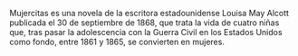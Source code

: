 Mujercitas es una novela de la escritora estadounidense Louisa May Alcott publicada el 30 de septiembre de 1868, que trata la vida de cuatro niñas que, tras pasar la adolescencia con la Guerra Civil en los Estados Unidos como fondo, entre 1861 y 1865, se convierten en mujeres.
